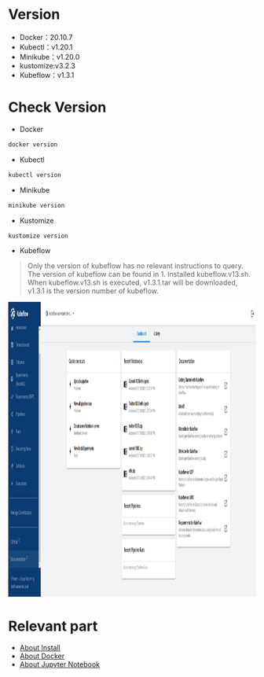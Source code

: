 # Version

* Docker：20.10.7
* Kubectl：v1.20.1
* Minikube：v1.20.0
* kustomize:v3.2.3
* Kubeflow：v1.3.1

# Check Version

* Docker
```Bash
docker version
```
* Kubectl
```Bash
kubectl version
```
* Minikube
```Bash
minikube version
```
* Kustomize
```Bash
kustomize version
```
* Kubeflow
> Only the version of kubeflow has no relevant instructions to query. \
> The version of kubeflow can be found in 1. Installed kubeflow.v13.sh. \
> When kubeflow.v13.sh is executed, v1.3.1.tar will be downloaded, v1.3.1 is the version number of kubeflow.

<img src="https://github.com/WEICHINLIN/Kubeflow---Natural-Language-Processing/blob/main/4.%20Image/kubeflow%20home.png" width="1000" height="600" alt="kubefkow home"/><br/>

# Relevant part

* [About Install](https://github.com/WEICHINLIN/Kubeflow---Natural-Language-Processing/blob/main/1.%20Install/Install.md)
* [About Docker](https://github.com/WEICHINLIN/Kubeflow---Natural-Language-Processing/blob/main/2.%20Docker/Docker.md)
* [About Jupyter Notebook](https://github.com/WEICHINLIN/Kubeflow---Natural-Language-Processing/blob/main/3.%20Jupyter%20Notebook/Jupyter%20Notebook.md)
